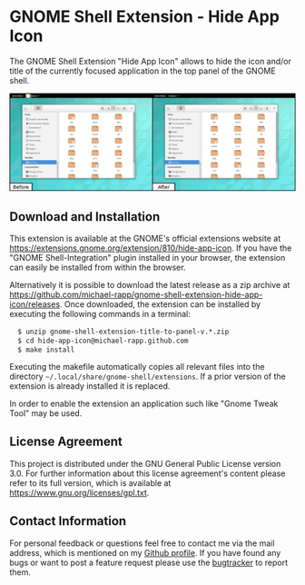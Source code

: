 # GNOME Shell Extension - Hide App Icon

The GNOME Shell Extension "Hide App Icon" allows to hide the icon and/or title of the currently focused application in the top panel of the GNOME shell.

![](SCREENSHOT.png)

## Download and Installation

This extension is available at the GNOME's official extensions website at https://extensions.gnome.org/extension/810/hide-app-icon. If you have the "GNOME Shell-Integration" plugin installed in your browser, the extension can easily be installed from within the browser.

Alternatively it is possible to download the latest release as a zip archive at https://github.com/michael-rapp/gnome-shell-extension-hide-app-icon/releases. Once downloaded, the extension can be installed by executing the following commands in a terminal:

```
  $ unzip gnome-shell-extension-title-to-panel-v.*.zip 
  $ cd hide-app-icon@michael-rapp.github.com
  $ make install
```

Executing the makefile automatically copies all relevant files into the directory `~/.local/share/gnome-shell/extensions`. If a prior version of the extension is already installed it is replaced.

In order to enable the extension an application such like "Gnome Tweak Tool" may be used.

## License Agreement

This project is distributed under the GNU General Public License version 3.0. For further information about this license agreement's content please refer to its full version, which is available at https://www.gnu.org/licenses/gpl.txt.

## Contact Information

For personal feedback or questions feel free to contact me via the mail address, which is mentioned on my [Github profile](https://github.com/michael-rapp). If you have found any bugs or want to post a feature request please use the [bugtracker](https://github.com/michael-rapp/gnome-shell-extension-hide-app-icon/issues) to report them.